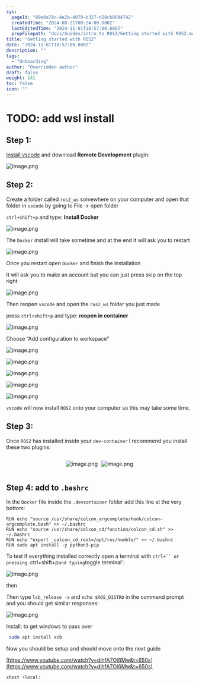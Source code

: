 ```yaml
---
sys:
  pageId: "89e0a78c-4e2b-4070-b327-d28cb0694742"
  createdTime: "2024-08-21T00:24:00.000Z"
  lastEditedTime: "2024-11-01T18:57:00.000Z"
  propFilepath: "docs/Guides/intro_to_ROS2/Getting started with ROS2.md"
title: "Getting started with ROS2"
date: "2024-11-01T18:57:00.000Z"
description: ""
tags:
  - "Onboarding"
author: "Overridden author"
draft: false
weight: 141
toc: false
icon: ""
---
```


# TODO: add wsl install

## Step 1:

[Install vscode](https://code.visualstudio.com/download) and download **Remote Development** plugin:

![image.png](https://prod-files-secure.s3.us-west-2.amazonaws.com/d518164a-d88e-44d1-a4ee-3adb3bd8bce0/efb52993-1881-4a40-b95e-6f020334f022/image.png?X-Amz-Algorithm=AWS4-HMAC-SHA256&X-Amz-Content-Sha256=UNSIGNED-PAYLOAD&X-Amz-Credential=ASIAZI2LB466R62OHSYH%2F20250213%2Fus-west-2%2Fs3%2Faws4_request&X-Amz-Date=20250213T031234Z&X-Amz-Expires=3600&X-Amz-Security-Token=IQoJb3JpZ2luX2VjEOL%2F%2F%2F%2F%2F%2F%2F%2F%2F%2FwEaCXVzLXdlc3QtMiJHMEUCIQCQn5cIdnOKV57gEksDpyGlypiPzKXGtAdt0%2B7k5wbTXwIgIZXARxfN6hj%2BUY8z9gdTHJnFJ8YcdUUKB%2BOLOFjAJ8UqiAQI%2B%2F%2F%2F%2F%2F%2F%2F%2F%2F%2F%2FARAAGgw2Mzc0MjMxODM4MDUiDGRZ22Ffb6Uk4bLGuSrcA2thYEwEUHmOKw5%2FE7aqzY3U0KRwXgalpLsB5H%2BCTiHpIPUkrk%2BFEqysfr31X01UBtWj4hb7KiwYcjs9AqUTVPoLy8QPTgy6AmI1E9rd2nLZ7YUR4%2BE7lq843jkMpQjyBe3ytmSJ1vgeDu8IKxYPbNAX6y%2BvZrBGFG8QhTWxJHADbVcImHs2KTOu%2BBC1u8ugk1UwPrd2%2Fb%2FUowWCbVHjne4BdbYNbEIjPWqfDhdnH4QAqv7f2R4aW0y9HJnhG2ErpfE%2FAM1XjTal3wV5btgQ3XiGUmptaUyRHjxfCrVTfxXPXjLRBmYSE2Ke2W9iCFMSG5XUAryShnR1NJynSdLsd%2BEUQOFTdTb1dV8HPxbGrPEeuf7qTn3CLgpFVgttga67ciUOfoBRDMZp6SJdH6QIVPcv9DE5HYROh7CajeXL782o5Zy0wRsCmmLFei%2F2mKbQoTnv7H60N62n6cLrSlGKNtIm4LgVV7mVHmqcIJJ80b1HdLG%2Fmq4Z67xGQ0VJB7f1QAderDV5tRCkZdUeFoRWiYz5UBuNzNKpPI1uUABS7BZBN%2FfqOpq30gfkKrGyro03IL%2Fx5aFh9rnKWUK2Gr4JiCGZznG5neBefvClfLuNYjYsd%2FyUdhHhvkGADzkeMMSYtb0GOqUBymmXZt9DADkogPMgEjtkvjGWGp6Dg2ZewOrYB3EkKQzfM20LbSiezzS1rNiWf0D8PqNjvlK0LGHKzgJQJAsZ4A1%2Bhrsu5q0yQ2I7DcVN%2Bj24QsxhHcxEZWsGTZXHDWvOB6APDE3%2BYWiOIESrpW5CX%2B7OxtAMXbuXB869yRWFutusAfzHCQtQGrxYnNyCSFu0YWwIo8hwH73WQPwyLbiKT6zfSs00&X-Amz-Signature=cc76924d4df68dd9c01269562a43419e1edab5127b8d8a5bc3868404929e62ee&X-Amz-SignedHeaders=host&x-id=GetObject)

## Step 2:

Create a folder called `ros2_ws` somewhere on your computer and open that folder in `vscode` by going to File → open folder 

`ctrl+shift+p` and type: **Install Docker**

![image.png](https://prod-files-secure.s3.us-west-2.amazonaws.com/d518164a-d88e-44d1-a4ee-3adb3bd8bce0/2269dc0e-1cd5-47ff-bceb-c04ad9b2eab0/image.png?X-Amz-Algorithm=AWS4-HMAC-SHA256&X-Amz-Content-Sha256=UNSIGNED-PAYLOAD&X-Amz-Credential=ASIAZI2LB466R62OHSYH%2F20250213%2Fus-west-2%2Fs3%2Faws4_request&X-Amz-Date=20250213T031234Z&X-Amz-Expires=3600&X-Amz-Security-Token=IQoJb3JpZ2luX2VjEOL%2F%2F%2F%2F%2F%2F%2F%2F%2F%2FwEaCXVzLXdlc3QtMiJHMEUCIQCQn5cIdnOKV57gEksDpyGlypiPzKXGtAdt0%2B7k5wbTXwIgIZXARxfN6hj%2BUY8z9gdTHJnFJ8YcdUUKB%2BOLOFjAJ8UqiAQI%2B%2F%2F%2F%2F%2F%2F%2F%2F%2F%2F%2FARAAGgw2Mzc0MjMxODM4MDUiDGRZ22Ffb6Uk4bLGuSrcA2thYEwEUHmOKw5%2FE7aqzY3U0KRwXgalpLsB5H%2BCTiHpIPUkrk%2BFEqysfr31X01UBtWj4hb7KiwYcjs9AqUTVPoLy8QPTgy6AmI1E9rd2nLZ7YUR4%2BE7lq843jkMpQjyBe3ytmSJ1vgeDu8IKxYPbNAX6y%2BvZrBGFG8QhTWxJHADbVcImHs2KTOu%2BBC1u8ugk1UwPrd2%2Fb%2FUowWCbVHjne4BdbYNbEIjPWqfDhdnH4QAqv7f2R4aW0y9HJnhG2ErpfE%2FAM1XjTal3wV5btgQ3XiGUmptaUyRHjxfCrVTfxXPXjLRBmYSE2Ke2W9iCFMSG5XUAryShnR1NJynSdLsd%2BEUQOFTdTb1dV8HPxbGrPEeuf7qTn3CLgpFVgttga67ciUOfoBRDMZp6SJdH6QIVPcv9DE5HYROh7CajeXL782o5Zy0wRsCmmLFei%2F2mKbQoTnv7H60N62n6cLrSlGKNtIm4LgVV7mVHmqcIJJ80b1HdLG%2Fmq4Z67xGQ0VJB7f1QAderDV5tRCkZdUeFoRWiYz5UBuNzNKpPI1uUABS7BZBN%2FfqOpq30gfkKrGyro03IL%2Fx5aFh9rnKWUK2Gr4JiCGZznG5neBefvClfLuNYjYsd%2FyUdhHhvkGADzkeMMSYtb0GOqUBymmXZt9DADkogPMgEjtkvjGWGp6Dg2ZewOrYB3EkKQzfM20LbSiezzS1rNiWf0D8PqNjvlK0LGHKzgJQJAsZ4A1%2Bhrsu5q0yQ2I7DcVN%2Bj24QsxhHcxEZWsGTZXHDWvOB6APDE3%2BYWiOIESrpW5CX%2B7OxtAMXbuXB869yRWFutusAfzHCQtQGrxYnNyCSFu0YWwIo8hwH73WQPwyLbiKT6zfSs00&X-Amz-Signature=d13b0ab60a328bd60bcc7fb5f06b9cc7a51aae8eb8aaf47ce4fca485d5aa2e6a&X-Amz-SignedHeaders=host&x-id=GetObject)

The `Docker` install will take sometime and at the end it will ask you to restart

![image.png](https://prod-files-secure.s3.us-west-2.amazonaws.com/d518164a-d88e-44d1-a4ee-3adb3bd8bce0/ed233f78-be33-4b1f-b89c-9c346c0e961e/image.png?X-Amz-Algorithm=AWS4-HMAC-SHA256&X-Amz-Content-Sha256=UNSIGNED-PAYLOAD&X-Amz-Credential=ASIAZI2LB466R62OHSYH%2F20250213%2Fus-west-2%2Fs3%2Faws4_request&X-Amz-Date=20250213T031234Z&X-Amz-Expires=3600&X-Amz-Security-Token=IQoJb3JpZ2luX2VjEOL%2F%2F%2F%2F%2F%2F%2F%2F%2F%2FwEaCXVzLXdlc3QtMiJHMEUCIQCQn5cIdnOKV57gEksDpyGlypiPzKXGtAdt0%2B7k5wbTXwIgIZXARxfN6hj%2BUY8z9gdTHJnFJ8YcdUUKB%2BOLOFjAJ8UqiAQI%2B%2F%2F%2F%2F%2F%2F%2F%2F%2F%2F%2FARAAGgw2Mzc0MjMxODM4MDUiDGRZ22Ffb6Uk4bLGuSrcA2thYEwEUHmOKw5%2FE7aqzY3U0KRwXgalpLsB5H%2BCTiHpIPUkrk%2BFEqysfr31X01UBtWj4hb7KiwYcjs9AqUTVPoLy8QPTgy6AmI1E9rd2nLZ7YUR4%2BE7lq843jkMpQjyBe3ytmSJ1vgeDu8IKxYPbNAX6y%2BvZrBGFG8QhTWxJHADbVcImHs2KTOu%2BBC1u8ugk1UwPrd2%2Fb%2FUowWCbVHjne4BdbYNbEIjPWqfDhdnH4QAqv7f2R4aW0y9HJnhG2ErpfE%2FAM1XjTal3wV5btgQ3XiGUmptaUyRHjxfCrVTfxXPXjLRBmYSE2Ke2W9iCFMSG5XUAryShnR1NJynSdLsd%2BEUQOFTdTb1dV8HPxbGrPEeuf7qTn3CLgpFVgttga67ciUOfoBRDMZp6SJdH6QIVPcv9DE5HYROh7CajeXL782o5Zy0wRsCmmLFei%2F2mKbQoTnv7H60N62n6cLrSlGKNtIm4LgVV7mVHmqcIJJ80b1HdLG%2Fmq4Z67xGQ0VJB7f1QAderDV5tRCkZdUeFoRWiYz5UBuNzNKpPI1uUABS7BZBN%2FfqOpq30gfkKrGyro03IL%2Fx5aFh9rnKWUK2Gr4JiCGZznG5neBefvClfLuNYjYsd%2FyUdhHhvkGADzkeMMSYtb0GOqUBymmXZt9DADkogPMgEjtkvjGWGp6Dg2ZewOrYB3EkKQzfM20LbSiezzS1rNiWf0D8PqNjvlK0LGHKzgJQJAsZ4A1%2Bhrsu5q0yQ2I7DcVN%2Bj24QsxhHcxEZWsGTZXHDWvOB6APDE3%2BYWiOIESrpW5CX%2B7OxtAMXbuXB869yRWFutusAfzHCQtQGrxYnNyCSFu0YWwIo8hwH73WQPwyLbiKT6zfSs00&X-Amz-Signature=29482a5ce2fbd25a71d10aa117f61e095b2051ae2888ebb1f88c731ce5bdfc7f&X-Amz-SignedHeaders=host&x-id=GetObject)

Once you restart open `Docker` and finish the installation

It will ask you to make an account but you can just press skip on the top right

![image.png](https://prod-files-secure.s3.us-west-2.amazonaws.com/d518164a-d88e-44d1-a4ee-3adb3bd8bce0/21010ad9-1659-4fd9-9f59-9932a09b2a3d/image.png?X-Amz-Algorithm=AWS4-HMAC-SHA256&X-Amz-Content-Sha256=UNSIGNED-PAYLOAD&X-Amz-Credential=ASIAZI2LB466R62OHSYH%2F20250213%2Fus-west-2%2Fs3%2Faws4_request&X-Amz-Date=20250213T031234Z&X-Amz-Expires=3600&X-Amz-Security-Token=IQoJb3JpZ2luX2VjEOL%2F%2F%2F%2F%2F%2F%2F%2F%2F%2FwEaCXVzLXdlc3QtMiJHMEUCIQCQn5cIdnOKV57gEksDpyGlypiPzKXGtAdt0%2B7k5wbTXwIgIZXARxfN6hj%2BUY8z9gdTHJnFJ8YcdUUKB%2BOLOFjAJ8UqiAQI%2B%2F%2F%2F%2F%2F%2F%2F%2F%2F%2F%2FARAAGgw2Mzc0MjMxODM4MDUiDGRZ22Ffb6Uk4bLGuSrcA2thYEwEUHmOKw5%2FE7aqzY3U0KRwXgalpLsB5H%2BCTiHpIPUkrk%2BFEqysfr31X01UBtWj4hb7KiwYcjs9AqUTVPoLy8QPTgy6AmI1E9rd2nLZ7YUR4%2BE7lq843jkMpQjyBe3ytmSJ1vgeDu8IKxYPbNAX6y%2BvZrBGFG8QhTWxJHADbVcImHs2KTOu%2BBC1u8ugk1UwPrd2%2Fb%2FUowWCbVHjne4BdbYNbEIjPWqfDhdnH4QAqv7f2R4aW0y9HJnhG2ErpfE%2FAM1XjTal3wV5btgQ3XiGUmptaUyRHjxfCrVTfxXPXjLRBmYSE2Ke2W9iCFMSG5XUAryShnR1NJynSdLsd%2BEUQOFTdTb1dV8HPxbGrPEeuf7qTn3CLgpFVgttga67ciUOfoBRDMZp6SJdH6QIVPcv9DE5HYROh7CajeXL782o5Zy0wRsCmmLFei%2F2mKbQoTnv7H60N62n6cLrSlGKNtIm4LgVV7mVHmqcIJJ80b1HdLG%2Fmq4Z67xGQ0VJB7f1QAderDV5tRCkZdUeFoRWiYz5UBuNzNKpPI1uUABS7BZBN%2FfqOpq30gfkKrGyro03IL%2Fx5aFh9rnKWUK2Gr4JiCGZznG5neBefvClfLuNYjYsd%2FyUdhHhvkGADzkeMMSYtb0GOqUBymmXZt9DADkogPMgEjtkvjGWGp6Dg2ZewOrYB3EkKQzfM20LbSiezzS1rNiWf0D8PqNjvlK0LGHKzgJQJAsZ4A1%2Bhrsu5q0yQ2I7DcVN%2Bj24QsxhHcxEZWsGTZXHDWvOB6APDE3%2BYWiOIESrpW5CX%2B7OxtAMXbuXB869yRWFutusAfzHCQtQGrxYnNyCSFu0YWwIo8hwH73WQPwyLbiKT6zfSs00&X-Amz-Signature=b6da97c7f1180865d93821573c39c4e7b23b616fb3e2f23671d76d7b67914d1a&X-Amz-SignedHeaders=host&x-id=GetObject)

Then reopen `vscode` and open the `ros2_ws` folder you just made

press `ctrl+shift+p` and type: **reopen in container**

![image.png](https://prod-files-secure.s3.us-west-2.amazonaws.com/d518164a-d88e-44d1-a4ee-3adb3bd8bce0/4e93b8c2-41ad-488c-8095-c74205196118/image.png?X-Amz-Algorithm=AWS4-HMAC-SHA256&X-Amz-Content-Sha256=UNSIGNED-PAYLOAD&X-Amz-Credential=ASIAZI2LB466R62OHSYH%2F20250213%2Fus-west-2%2Fs3%2Faws4_request&X-Amz-Date=20250213T031234Z&X-Amz-Expires=3600&X-Amz-Security-Token=IQoJb3JpZ2luX2VjEOL%2F%2F%2F%2F%2F%2F%2F%2F%2F%2FwEaCXVzLXdlc3QtMiJHMEUCIQCQn5cIdnOKV57gEksDpyGlypiPzKXGtAdt0%2B7k5wbTXwIgIZXARxfN6hj%2BUY8z9gdTHJnFJ8YcdUUKB%2BOLOFjAJ8UqiAQI%2B%2F%2F%2F%2F%2F%2F%2F%2F%2F%2F%2FARAAGgw2Mzc0MjMxODM4MDUiDGRZ22Ffb6Uk4bLGuSrcA2thYEwEUHmOKw5%2FE7aqzY3U0KRwXgalpLsB5H%2BCTiHpIPUkrk%2BFEqysfr31X01UBtWj4hb7KiwYcjs9AqUTVPoLy8QPTgy6AmI1E9rd2nLZ7YUR4%2BE7lq843jkMpQjyBe3ytmSJ1vgeDu8IKxYPbNAX6y%2BvZrBGFG8QhTWxJHADbVcImHs2KTOu%2BBC1u8ugk1UwPrd2%2Fb%2FUowWCbVHjne4BdbYNbEIjPWqfDhdnH4QAqv7f2R4aW0y9HJnhG2ErpfE%2FAM1XjTal3wV5btgQ3XiGUmptaUyRHjxfCrVTfxXPXjLRBmYSE2Ke2W9iCFMSG5XUAryShnR1NJynSdLsd%2BEUQOFTdTb1dV8HPxbGrPEeuf7qTn3CLgpFVgttga67ciUOfoBRDMZp6SJdH6QIVPcv9DE5HYROh7CajeXL782o5Zy0wRsCmmLFei%2F2mKbQoTnv7H60N62n6cLrSlGKNtIm4LgVV7mVHmqcIJJ80b1HdLG%2Fmq4Z67xGQ0VJB7f1QAderDV5tRCkZdUeFoRWiYz5UBuNzNKpPI1uUABS7BZBN%2FfqOpq30gfkKrGyro03IL%2Fx5aFh9rnKWUK2Gr4JiCGZznG5neBefvClfLuNYjYsd%2FyUdhHhvkGADzkeMMSYtb0GOqUBymmXZt9DADkogPMgEjtkvjGWGp6Dg2ZewOrYB3EkKQzfM20LbSiezzS1rNiWf0D8PqNjvlK0LGHKzgJQJAsZ4A1%2Bhrsu5q0yQ2I7DcVN%2Bj24QsxhHcxEZWsGTZXHDWvOB6APDE3%2BYWiOIESrpW5CX%2B7OxtAMXbuXB869yRWFutusAfzHCQtQGrxYnNyCSFu0YWwIo8hwH73WQPwyLbiKT6zfSs00&X-Amz-Signature=90e9a56775979329412c77d2b98215c39b60827752c8f756591fe99ead1f67fc&X-Amz-SignedHeaders=host&x-id=GetObject)

Choose “Add configuration to workspace”

![image.png](https://prod-files-secure.s3.us-west-2.amazonaws.com/d518164a-d88e-44d1-a4ee-3adb3bd8bce0/9560b282-5060-4989-ba37-97e7b2c22476/image.png?X-Amz-Algorithm=AWS4-HMAC-SHA256&X-Amz-Content-Sha256=UNSIGNED-PAYLOAD&X-Amz-Credential=ASIAZI2LB466R62OHSYH%2F20250213%2Fus-west-2%2Fs3%2Faws4_request&X-Amz-Date=20250213T031234Z&X-Amz-Expires=3600&X-Amz-Security-Token=IQoJb3JpZ2luX2VjEOL%2F%2F%2F%2F%2F%2F%2F%2F%2F%2FwEaCXVzLXdlc3QtMiJHMEUCIQCQn5cIdnOKV57gEksDpyGlypiPzKXGtAdt0%2B7k5wbTXwIgIZXARxfN6hj%2BUY8z9gdTHJnFJ8YcdUUKB%2BOLOFjAJ8UqiAQI%2B%2F%2F%2F%2F%2F%2F%2F%2F%2F%2F%2FARAAGgw2Mzc0MjMxODM4MDUiDGRZ22Ffb6Uk4bLGuSrcA2thYEwEUHmOKw5%2FE7aqzY3U0KRwXgalpLsB5H%2BCTiHpIPUkrk%2BFEqysfr31X01UBtWj4hb7KiwYcjs9AqUTVPoLy8QPTgy6AmI1E9rd2nLZ7YUR4%2BE7lq843jkMpQjyBe3ytmSJ1vgeDu8IKxYPbNAX6y%2BvZrBGFG8QhTWxJHADbVcImHs2KTOu%2BBC1u8ugk1UwPrd2%2Fb%2FUowWCbVHjne4BdbYNbEIjPWqfDhdnH4QAqv7f2R4aW0y9HJnhG2ErpfE%2FAM1XjTal3wV5btgQ3XiGUmptaUyRHjxfCrVTfxXPXjLRBmYSE2Ke2W9iCFMSG5XUAryShnR1NJynSdLsd%2BEUQOFTdTb1dV8HPxbGrPEeuf7qTn3CLgpFVgttga67ciUOfoBRDMZp6SJdH6QIVPcv9DE5HYROh7CajeXL782o5Zy0wRsCmmLFei%2F2mKbQoTnv7H60N62n6cLrSlGKNtIm4LgVV7mVHmqcIJJ80b1HdLG%2Fmq4Z67xGQ0VJB7f1QAderDV5tRCkZdUeFoRWiYz5UBuNzNKpPI1uUABS7BZBN%2FfqOpq30gfkKrGyro03IL%2Fx5aFh9rnKWUK2Gr4JiCGZznG5neBefvClfLuNYjYsd%2FyUdhHhvkGADzkeMMSYtb0GOqUBymmXZt9DADkogPMgEjtkvjGWGp6Dg2ZewOrYB3EkKQzfM20LbSiezzS1rNiWf0D8PqNjvlK0LGHKzgJQJAsZ4A1%2Bhrsu5q0yQ2I7DcVN%2Bj24QsxhHcxEZWsGTZXHDWvOB6APDE3%2BYWiOIESrpW5CX%2B7OxtAMXbuXB869yRWFutusAfzHCQtQGrxYnNyCSFu0YWwIo8hwH73WQPwyLbiKT6zfSs00&X-Amz-Signature=272429fe5f0c10a8988373697e81872f8ecb6a2cfbf39110cc264b2d4173c939&X-Amz-SignedHeaders=host&x-id=GetObject)

![image.png](https://prod-files-secure.s3.us-west-2.amazonaws.com/d518164a-d88e-44d1-a4ee-3adb3bd8bce0/2ee63f81-886b-48e8-a553-dc6e5eac99e4/image.png?X-Amz-Algorithm=AWS4-HMAC-SHA256&X-Amz-Content-Sha256=UNSIGNED-PAYLOAD&X-Amz-Credential=ASIAZI2LB466R62OHSYH%2F20250213%2Fus-west-2%2Fs3%2Faws4_request&X-Amz-Date=20250213T031234Z&X-Amz-Expires=3600&X-Amz-Security-Token=IQoJb3JpZ2luX2VjEOL%2F%2F%2F%2F%2F%2F%2F%2F%2F%2FwEaCXVzLXdlc3QtMiJHMEUCIQCQn5cIdnOKV57gEksDpyGlypiPzKXGtAdt0%2B7k5wbTXwIgIZXARxfN6hj%2BUY8z9gdTHJnFJ8YcdUUKB%2BOLOFjAJ8UqiAQI%2B%2F%2F%2F%2F%2F%2F%2F%2F%2F%2F%2FARAAGgw2Mzc0MjMxODM4MDUiDGRZ22Ffb6Uk4bLGuSrcA2thYEwEUHmOKw5%2FE7aqzY3U0KRwXgalpLsB5H%2BCTiHpIPUkrk%2BFEqysfr31X01UBtWj4hb7KiwYcjs9AqUTVPoLy8QPTgy6AmI1E9rd2nLZ7YUR4%2BE7lq843jkMpQjyBe3ytmSJ1vgeDu8IKxYPbNAX6y%2BvZrBGFG8QhTWxJHADbVcImHs2KTOu%2BBC1u8ugk1UwPrd2%2Fb%2FUowWCbVHjne4BdbYNbEIjPWqfDhdnH4QAqv7f2R4aW0y9HJnhG2ErpfE%2FAM1XjTal3wV5btgQ3XiGUmptaUyRHjxfCrVTfxXPXjLRBmYSE2Ke2W9iCFMSG5XUAryShnR1NJynSdLsd%2BEUQOFTdTb1dV8HPxbGrPEeuf7qTn3CLgpFVgttga67ciUOfoBRDMZp6SJdH6QIVPcv9DE5HYROh7CajeXL782o5Zy0wRsCmmLFei%2F2mKbQoTnv7H60N62n6cLrSlGKNtIm4LgVV7mVHmqcIJJ80b1HdLG%2Fmq4Z67xGQ0VJB7f1QAderDV5tRCkZdUeFoRWiYz5UBuNzNKpPI1uUABS7BZBN%2FfqOpq30gfkKrGyro03IL%2Fx5aFh9rnKWUK2Gr4JiCGZznG5neBefvClfLuNYjYsd%2FyUdhHhvkGADzkeMMSYtb0GOqUBymmXZt9DADkogPMgEjtkvjGWGp6Dg2ZewOrYB3EkKQzfM20LbSiezzS1rNiWf0D8PqNjvlK0LGHKzgJQJAsZ4A1%2Bhrsu5q0yQ2I7DcVN%2Bj24QsxhHcxEZWsGTZXHDWvOB6APDE3%2BYWiOIESrpW5CX%2B7OxtAMXbuXB869yRWFutusAfzHCQtQGrxYnNyCSFu0YWwIo8hwH73WQPwyLbiKT6zfSs00&X-Amz-Signature=90b789a1b5d9e9bdafac2ce29c856970e620ea1e48ad8aee614b4cd52f613069&X-Amz-SignedHeaders=host&x-id=GetObject)

![image.png](https://prod-files-secure.s3.us-west-2.amazonaws.com/d518164a-d88e-44d1-a4ee-3adb3bd8bce0/ae1580b2-b048-407e-aed9-b584224a7a04/image.png?X-Amz-Algorithm=AWS4-HMAC-SHA256&X-Amz-Content-Sha256=UNSIGNED-PAYLOAD&X-Amz-Credential=ASIAZI2LB466R62OHSYH%2F20250213%2Fus-west-2%2Fs3%2Faws4_request&X-Amz-Date=20250213T031234Z&X-Amz-Expires=3600&X-Amz-Security-Token=IQoJb3JpZ2luX2VjEOL%2F%2F%2F%2F%2F%2F%2F%2F%2F%2FwEaCXVzLXdlc3QtMiJHMEUCIQCQn5cIdnOKV57gEksDpyGlypiPzKXGtAdt0%2B7k5wbTXwIgIZXARxfN6hj%2BUY8z9gdTHJnFJ8YcdUUKB%2BOLOFjAJ8UqiAQI%2B%2F%2F%2F%2F%2F%2F%2F%2F%2F%2F%2FARAAGgw2Mzc0MjMxODM4MDUiDGRZ22Ffb6Uk4bLGuSrcA2thYEwEUHmOKw5%2FE7aqzY3U0KRwXgalpLsB5H%2BCTiHpIPUkrk%2BFEqysfr31X01UBtWj4hb7KiwYcjs9AqUTVPoLy8QPTgy6AmI1E9rd2nLZ7YUR4%2BE7lq843jkMpQjyBe3ytmSJ1vgeDu8IKxYPbNAX6y%2BvZrBGFG8QhTWxJHADbVcImHs2KTOu%2BBC1u8ugk1UwPrd2%2Fb%2FUowWCbVHjne4BdbYNbEIjPWqfDhdnH4QAqv7f2R4aW0y9HJnhG2ErpfE%2FAM1XjTal3wV5btgQ3XiGUmptaUyRHjxfCrVTfxXPXjLRBmYSE2Ke2W9iCFMSG5XUAryShnR1NJynSdLsd%2BEUQOFTdTb1dV8HPxbGrPEeuf7qTn3CLgpFVgttga67ciUOfoBRDMZp6SJdH6QIVPcv9DE5HYROh7CajeXL782o5Zy0wRsCmmLFei%2F2mKbQoTnv7H60N62n6cLrSlGKNtIm4LgVV7mVHmqcIJJ80b1HdLG%2Fmq4Z67xGQ0VJB7f1QAderDV5tRCkZdUeFoRWiYz5UBuNzNKpPI1uUABS7BZBN%2FfqOpq30gfkKrGyro03IL%2Fx5aFh9rnKWUK2Gr4JiCGZznG5neBefvClfLuNYjYsd%2FyUdhHhvkGADzkeMMSYtb0GOqUBymmXZt9DADkogPMgEjtkvjGWGp6Dg2ZewOrYB3EkKQzfM20LbSiezzS1rNiWf0D8PqNjvlK0LGHKzgJQJAsZ4A1%2Bhrsu5q0yQ2I7DcVN%2Bj24QsxhHcxEZWsGTZXHDWvOB6APDE3%2BYWiOIESrpW5CX%2B7OxtAMXbuXB869yRWFutusAfzHCQtQGrxYnNyCSFu0YWwIo8hwH73WQPwyLbiKT6zfSs00&X-Amz-Signature=98bc7dab434f87085666e4c54c40caf9de461365bfe4534a1984ac489f4cfe55&X-Amz-SignedHeaders=host&x-id=GetObject)

![image.png](https://prod-files-secure.s3.us-west-2.amazonaws.com/d518164a-d88e-44d1-a4ee-3adb3bd8bce0/53255b28-f75e-430f-b9e3-c0ac8577e42b/image.png?X-Amz-Algorithm=AWS4-HMAC-SHA256&X-Amz-Content-Sha256=UNSIGNED-PAYLOAD&X-Amz-Credential=ASIAZI2LB466R62OHSYH%2F20250213%2Fus-west-2%2Fs3%2Faws4_request&X-Amz-Date=20250213T031234Z&X-Amz-Expires=3600&X-Amz-Security-Token=IQoJb3JpZ2luX2VjEOL%2F%2F%2F%2F%2F%2F%2F%2F%2F%2FwEaCXVzLXdlc3QtMiJHMEUCIQCQn5cIdnOKV57gEksDpyGlypiPzKXGtAdt0%2B7k5wbTXwIgIZXARxfN6hj%2BUY8z9gdTHJnFJ8YcdUUKB%2BOLOFjAJ8UqiAQI%2B%2F%2F%2F%2F%2F%2F%2F%2F%2F%2F%2FARAAGgw2Mzc0MjMxODM4MDUiDGRZ22Ffb6Uk4bLGuSrcA2thYEwEUHmOKw5%2FE7aqzY3U0KRwXgalpLsB5H%2BCTiHpIPUkrk%2BFEqysfr31X01UBtWj4hb7KiwYcjs9AqUTVPoLy8QPTgy6AmI1E9rd2nLZ7YUR4%2BE7lq843jkMpQjyBe3ytmSJ1vgeDu8IKxYPbNAX6y%2BvZrBGFG8QhTWxJHADbVcImHs2KTOu%2BBC1u8ugk1UwPrd2%2Fb%2FUowWCbVHjne4BdbYNbEIjPWqfDhdnH4QAqv7f2R4aW0y9HJnhG2ErpfE%2FAM1XjTal3wV5btgQ3XiGUmptaUyRHjxfCrVTfxXPXjLRBmYSE2Ke2W9iCFMSG5XUAryShnR1NJynSdLsd%2BEUQOFTdTb1dV8HPxbGrPEeuf7qTn3CLgpFVgttga67ciUOfoBRDMZp6SJdH6QIVPcv9DE5HYROh7CajeXL782o5Zy0wRsCmmLFei%2F2mKbQoTnv7H60N62n6cLrSlGKNtIm4LgVV7mVHmqcIJJ80b1HdLG%2Fmq4Z67xGQ0VJB7f1QAderDV5tRCkZdUeFoRWiYz5UBuNzNKpPI1uUABS7BZBN%2FfqOpq30gfkKrGyro03IL%2Fx5aFh9rnKWUK2Gr4JiCGZznG5neBefvClfLuNYjYsd%2FyUdhHhvkGADzkeMMSYtb0GOqUBymmXZt9DADkogPMgEjtkvjGWGp6Dg2ZewOrYB3EkKQzfM20LbSiezzS1rNiWf0D8PqNjvlK0LGHKzgJQJAsZ4A1%2Bhrsu5q0yQ2I7DcVN%2Bj24QsxhHcxEZWsGTZXHDWvOB6APDE3%2BYWiOIESrpW5CX%2B7OxtAMXbuXB869yRWFutusAfzHCQtQGrxYnNyCSFu0YWwIo8hwH73WQPwyLbiKT6zfSs00&X-Amz-Signature=679e7cbb2d3bc75c6b0ba38ec3b003e953c759933216999722787cf5e821124c&X-Amz-SignedHeaders=host&x-id=GetObject)

![image.png](https://prod-files-secure.s3.us-west-2.amazonaws.com/d518164a-d88e-44d1-a4ee-3adb3bd8bce0/7c562767-5af9-4ffb-97d1-327bcdf4ee00/image.png?X-Amz-Algorithm=AWS4-HMAC-SHA256&X-Amz-Content-Sha256=UNSIGNED-PAYLOAD&X-Amz-Credential=ASIAZI2LB466R62OHSYH%2F20250213%2Fus-west-2%2Fs3%2Faws4_request&X-Amz-Date=20250213T031234Z&X-Amz-Expires=3600&X-Amz-Security-Token=IQoJb3JpZ2luX2VjEOL%2F%2F%2F%2F%2F%2F%2F%2F%2F%2FwEaCXVzLXdlc3QtMiJHMEUCIQCQn5cIdnOKV57gEksDpyGlypiPzKXGtAdt0%2B7k5wbTXwIgIZXARxfN6hj%2BUY8z9gdTHJnFJ8YcdUUKB%2BOLOFjAJ8UqiAQI%2B%2F%2F%2F%2F%2F%2F%2F%2F%2F%2F%2FARAAGgw2Mzc0MjMxODM4MDUiDGRZ22Ffb6Uk4bLGuSrcA2thYEwEUHmOKw5%2FE7aqzY3U0KRwXgalpLsB5H%2BCTiHpIPUkrk%2BFEqysfr31X01UBtWj4hb7KiwYcjs9AqUTVPoLy8QPTgy6AmI1E9rd2nLZ7YUR4%2BE7lq843jkMpQjyBe3ytmSJ1vgeDu8IKxYPbNAX6y%2BvZrBGFG8QhTWxJHADbVcImHs2KTOu%2BBC1u8ugk1UwPrd2%2Fb%2FUowWCbVHjne4BdbYNbEIjPWqfDhdnH4QAqv7f2R4aW0y9HJnhG2ErpfE%2FAM1XjTal3wV5btgQ3XiGUmptaUyRHjxfCrVTfxXPXjLRBmYSE2Ke2W9iCFMSG5XUAryShnR1NJynSdLsd%2BEUQOFTdTb1dV8HPxbGrPEeuf7qTn3CLgpFVgttga67ciUOfoBRDMZp6SJdH6QIVPcv9DE5HYROh7CajeXL782o5Zy0wRsCmmLFei%2F2mKbQoTnv7H60N62n6cLrSlGKNtIm4LgVV7mVHmqcIJJ80b1HdLG%2Fmq4Z67xGQ0VJB7f1QAderDV5tRCkZdUeFoRWiYz5UBuNzNKpPI1uUABS7BZBN%2FfqOpq30gfkKrGyro03IL%2Fx5aFh9rnKWUK2Gr4JiCGZznG5neBefvClfLuNYjYsd%2FyUdhHhvkGADzkeMMSYtb0GOqUBymmXZt9DADkogPMgEjtkvjGWGp6Dg2ZewOrYB3EkKQzfM20LbSiezzS1rNiWf0D8PqNjvlK0LGHKzgJQJAsZ4A1%2Bhrsu5q0yQ2I7DcVN%2Bj24QsxhHcxEZWsGTZXHDWvOB6APDE3%2BYWiOIESrpW5CX%2B7OxtAMXbuXB869yRWFutusAfzHCQtQGrxYnNyCSFu0YWwIo8hwH73WQPwyLbiKT6zfSs00&X-Amz-Signature=c29d13aa51544ef496bfbe565135c5f38a0b3dce6c6cf7ba654e1d5825614aa3&X-Amz-SignedHeaders=host&x-id=GetObject)

`vscode` will now install `ROS2` onto your computer so this may take some time.

## Step 3:

Once `ROS2` has installed inside your `dev-container` I recommend you install these two plugins:

<div style="display: flex;flex-direction: row; column-gap:10px; max-width: 630px;justify-content: center;">
<div>

![image.png](https://prod-files-secure.s3.us-west-2.amazonaws.com/d518164a-d88e-44d1-a4ee-3adb3bd8bce0/3fc3d550-5a54-4ba1-ba6b-faa01cdb7369/image.png?X-Amz-Algorithm=AWS4-HMAC-SHA256&X-Amz-Content-Sha256=UNSIGNED-PAYLOAD&X-Amz-Credential=ASIAZI2LB466ZJAPCJAA%2F20250213%2Fus-west-2%2Fs3%2Faws4_request&X-Amz-Date=20250213T031236Z&X-Amz-Expires=3600&X-Amz-Security-Token=IQoJb3JpZ2luX2VjEOL%2F%2F%2F%2F%2F%2F%2F%2F%2F%2FwEaCXVzLXdlc3QtMiJHMEUCIGgTK7QwDePkTofE8gCG1ihcnwWBxaely179CM863Pz2AiEA%2BBgR11Z4Xy76AOVyYw4JPFo77EonXiEC%2BBb%2BG%2BrJPlgqiAQI%2B%2F%2F%2F%2F%2F%2F%2F%2F%2F%2F%2FARAAGgw2Mzc0MjMxODM4MDUiDG8HbGJo5z6vDiE8%2BircA%2FmXmtty8Of4zIlAhrr1BcNnGiwX%2FRWhLUGojCv1stm4G%2FvKT380mg8595TKqPL4ICvmI578ZvVtrFAt9OQIDApTJoKL21D3QVZdetf4NCU%2BKmRAHnc6ifGOU5rGXy49gyR7qkvE90XqB%2BXotrghokNEm7FEtaTa3W3KZIS53V%2BtoZy3ez0d5vu31zncU4UnH7iHBX%2B32RxbOpl1iaz0Lkgs6tdFXk7Ichrtghn2TJ%2FxbgqJnEBHvaCGsUIISxlj5Qy5QaLxLwpMBnwrryMCCtQr%2Fk7j5204qNB35ovT9vCez2iVv1%2F2nGpcgY4qipdlZwHun8XTcvIWkQVhWc%2Bsutr5s95632pBPEsI8K15p0huiKsywaMwNRX6t5j6MkR1U6CpuX8%2F17ZMFKTv1ood0IWTUf4JPI8mh8E5KlSgY%2BZPd323xCx9lyOCm8oEmfb455Gd13EE2YzGFd%2FJhHE%2FirVWzCsF6Pg%2ByficKdSXTsKXRdNsTADBVoLOVTrsHP2t%2BnnvCjY02QFXe4ZKbZbJAcdnM0uvWTmCUq0GcPq9%2B%2BqrLIaHmSPyetvl1X0twcsanV%2B%2BOwhzI2i6iGSJwCyjQ7F%2F3PTfFi%2B5TWBnYTeNwhwvIVK6aa7D10QRT8ALMOmYtb0GOqUB1XkiQOkT2usD5aEgOb47xRVf0Jjs%2FJKQejsYdwQsxtNtFByqpoOA1hiLT1bRLwS4ESgS3HZhit5fYoL%2BdkWmcYx9gRPT9kGlqIOvQciI4W85oGnwZw2wM0W08Rdtult%2BRPuzp0fqMalYqMwzWYBKmD3M6muQMjivSF%2F7UQA38LLayYUY1zfYfs8EzQBbGmDiTtyZHAejyhFBdNuVvri%2Bo%2BoWs7nO&X-Amz-Signature=b720e324449bca9092a5fd9aaa23419b37d7907cbdd4265a5658b06b1b0cb957&X-Amz-SignedHeaders=host&x-id=GetObject)

</div>
<div>

![image.png](https://prod-files-secure.s3.us-west-2.amazonaws.com/d518164a-d88e-44d1-a4ee-3adb3bd8bce0/d994cc66-13c2-4093-a5a3-f84cf4601a82/image.png?X-Amz-Algorithm=AWS4-HMAC-SHA256&X-Amz-Content-Sha256=UNSIGNED-PAYLOAD&X-Amz-Credential=ASIAZI2LB4663RLA7KVG%2F20250213%2Fus-west-2%2Fs3%2Faws4_request&X-Amz-Date=20250213T031237Z&X-Amz-Expires=3600&X-Amz-Security-Token=IQoJb3JpZ2luX2VjEOL%2F%2F%2F%2F%2F%2F%2F%2F%2F%2FwEaCXVzLXdlc3QtMiJIMEYCIQCnmLxPRHgrurbev2wfh7rn3sCumaz8RRj7HtAYH7Rd9QIhAPvS4ByMLTspwynh83M0ZzV2VMse4ZUvM3RkMpXe%2F9afKogECPv%2F%2F%2F%2F%2F%2F%2F%2F%2F%2FwEQABoMNjM3NDIzMTgzODA1IgzBl2OuzEAwd4FYG2Iq3AMiV%2B%2FYMgdsaZN94D2HSbu5FDnJckEiYWFS17vpoISewNAgKTp1Z9w0g5711o0i6dpDtcxbMQ7IE%2BZcjEBynKiQBQayPgHaMXJkCIB1sQl6cn5oC1rSshKz1zR4k4VorXJHdgHbcM9xXLkttH9SIgYF6HGxN5Pq%2FwMtL%2FP6%2FFjq0tY6nw0o4n0mGIWH6t0FdvIGqKf9n7YIUtVjLKMboQElYFXsB80JdcTKxvRJ%2F42AF25D%2BSi%2BFSQrxN2aSrM3kwB%2B5z3W2WKZSULWNU6%2FPXtKYfsgTeWXrB8TZR%2F9Sx59qTRtBbQjmVhcxYFFnZNdLIwIObCvxmNHnU4UROBl5tYlWRRGwFcqaxxzu4B%2FZh2TEOsfuXQgmaQs5EC8x%2BHe4ZlPSvtmtoaI382uMeVWPAKd6a4kdMGMCfGkQnPeW9UG2oprqkGGXNNymLiJQLpSMP9uODlo%2Bd0Ln7zMnDhyFPFNFHCgWbop3Z00NK9m9rG990AUrbT0XfIsDq2F2SJ0aHzLD3%2FonWVCeQMMW%2B1yLvapY0cCO%2FA%2FCh1es2CZpTHSTK5jn5K5S87M3N74t1BX%2F05liQ2%2Buc2YyfpFqBVKGLCPqjbqpAlDDhpC7OTz9oeZK5PX1tFM4IiqS7lt0zD5mLW9BjqkAQOYsPo%2FjcvD6a39mkrqXHDAMpjCOqd%2FRF88FXBWZnzdFG1YlPaSUQvMoFqOpDbSBg%2B0LCSyBoy7qQWAuXeqz2SdMBxhmdqtgwaibPQ4%2Fu11j4RRdDdOzceqUQwy1Jd%2FwwJ1bfLkGQDhfy3CL2GwdxH1AJuSpfi5joFm%2BTYxw43tDTySAEgar6xKznQ%2F5eXvdAnYWvLTGos5MDU%2FNGlvl%2BGnN5O2&X-Amz-Signature=b2a4f6f303784941f0ffae5af305052628d0f5b5ea9e10eb4eb7e8e6960213ed&X-Amz-SignedHeaders=host&x-id=GetObject)

</div>
</div>

## Step 4: add to `.bashrc`

In the `Docker` file inside the `.devcontainer` folder add this line at the very bottom: 

```docker
RUN echo "source /usr/share/colcon_argcomplete/hook/colcon-argcomplete.bash" >> ~/.bashrc
RUN echo "source /usr/share/colcon_cd/function/colcon_cd.sh" >> ~/.bashrc
RUN echo "export _colcon_cd_root=/opt/ros/humble/" >> ~/.bashrc
RUN sudo apt install -y python3-pip 
```

To test if everything installed correctly open a terminal with `ctrl+`` or pressing `ctrl+shift+p` and typing `toggle terminal`:

![image.png](https://prod-files-secure.s3.us-west-2.amazonaws.com/d518164a-d88e-44d1-a4ee-3adb3bd8bce0/6a4943d8-b04e-4c02-9a58-775f3384d1a5/image.png?X-Amz-Algorithm=AWS4-HMAC-SHA256&X-Amz-Content-Sha256=UNSIGNED-PAYLOAD&X-Amz-Credential=ASIAZI2LB466R62OHSYH%2F20250213%2Fus-west-2%2Fs3%2Faws4_request&X-Amz-Date=20250213T031234Z&X-Amz-Expires=3600&X-Amz-Security-Token=IQoJb3JpZ2luX2VjEOL%2F%2F%2F%2F%2F%2F%2F%2F%2F%2FwEaCXVzLXdlc3QtMiJHMEUCIQCQn5cIdnOKV57gEksDpyGlypiPzKXGtAdt0%2B7k5wbTXwIgIZXARxfN6hj%2BUY8z9gdTHJnFJ8YcdUUKB%2BOLOFjAJ8UqiAQI%2B%2F%2F%2F%2F%2F%2F%2F%2F%2F%2F%2FARAAGgw2Mzc0MjMxODM4MDUiDGRZ22Ffb6Uk4bLGuSrcA2thYEwEUHmOKw5%2FE7aqzY3U0KRwXgalpLsB5H%2BCTiHpIPUkrk%2BFEqysfr31X01UBtWj4hb7KiwYcjs9AqUTVPoLy8QPTgy6AmI1E9rd2nLZ7YUR4%2BE7lq843jkMpQjyBe3ytmSJ1vgeDu8IKxYPbNAX6y%2BvZrBGFG8QhTWxJHADbVcImHs2KTOu%2BBC1u8ugk1UwPrd2%2Fb%2FUowWCbVHjne4BdbYNbEIjPWqfDhdnH4QAqv7f2R4aW0y9HJnhG2ErpfE%2FAM1XjTal3wV5btgQ3XiGUmptaUyRHjxfCrVTfxXPXjLRBmYSE2Ke2W9iCFMSG5XUAryShnR1NJynSdLsd%2BEUQOFTdTb1dV8HPxbGrPEeuf7qTn3CLgpFVgttga67ciUOfoBRDMZp6SJdH6QIVPcv9DE5HYROh7CajeXL782o5Zy0wRsCmmLFei%2F2mKbQoTnv7H60N62n6cLrSlGKNtIm4LgVV7mVHmqcIJJ80b1HdLG%2Fmq4Z67xGQ0VJB7f1QAderDV5tRCkZdUeFoRWiYz5UBuNzNKpPI1uUABS7BZBN%2FfqOpq30gfkKrGyro03IL%2Fx5aFh9rnKWUK2Gr4JiCGZznG5neBefvClfLuNYjYsd%2FyUdhHhvkGADzkeMMSYtb0GOqUBymmXZt9DADkogPMgEjtkvjGWGp6Dg2ZewOrYB3EkKQzfM20LbSiezzS1rNiWf0D8PqNjvlK0LGHKzgJQJAsZ4A1%2Bhrsu5q0yQ2I7DcVN%2Bj24QsxhHcxEZWsGTZXHDWvOB6APDE3%2BYWiOIESrpW5CX%2B7OxtAMXbuXB869yRWFutusAfzHCQtQGrxYnNyCSFu0YWwIo8hwH73WQPwyLbiKT6zfSs00&X-Amz-Signature=339b42fffd9d7f976f553de8a759bc7f0bd6f925bca422cac03fc8e3def914c6&X-Amz-SignedHeaders=host&x-id=GetObject)

then 

Then type `lsb_release -a` and `echo $ROS_DISTRO` in the command prompt and you should get similar responses:

![image.png](https://prod-files-secure.s3.us-west-2.amazonaws.com/d518164a-d88e-44d1-a4ee-3adb3bd8bce0/3e635dec-a805-4e85-8b9e-d000e5b71a4e/image.png?X-Amz-Algorithm=AWS4-HMAC-SHA256&X-Amz-Content-Sha256=UNSIGNED-PAYLOAD&X-Amz-Credential=ASIAZI2LB466R62OHSYH%2F20250213%2Fus-west-2%2Fs3%2Faws4_request&X-Amz-Date=20250213T031234Z&X-Amz-Expires=3600&X-Amz-Security-Token=IQoJb3JpZ2luX2VjEOL%2F%2F%2F%2F%2F%2F%2F%2F%2F%2FwEaCXVzLXdlc3QtMiJHMEUCIQCQn5cIdnOKV57gEksDpyGlypiPzKXGtAdt0%2B7k5wbTXwIgIZXARxfN6hj%2BUY8z9gdTHJnFJ8YcdUUKB%2BOLOFjAJ8UqiAQI%2B%2F%2F%2F%2F%2F%2F%2F%2F%2F%2F%2FARAAGgw2Mzc0MjMxODM4MDUiDGRZ22Ffb6Uk4bLGuSrcA2thYEwEUHmOKw5%2FE7aqzY3U0KRwXgalpLsB5H%2BCTiHpIPUkrk%2BFEqysfr31X01UBtWj4hb7KiwYcjs9AqUTVPoLy8QPTgy6AmI1E9rd2nLZ7YUR4%2BE7lq843jkMpQjyBe3ytmSJ1vgeDu8IKxYPbNAX6y%2BvZrBGFG8QhTWxJHADbVcImHs2KTOu%2BBC1u8ugk1UwPrd2%2Fb%2FUowWCbVHjne4BdbYNbEIjPWqfDhdnH4QAqv7f2R4aW0y9HJnhG2ErpfE%2FAM1XjTal3wV5btgQ3XiGUmptaUyRHjxfCrVTfxXPXjLRBmYSE2Ke2W9iCFMSG5XUAryShnR1NJynSdLsd%2BEUQOFTdTb1dV8HPxbGrPEeuf7qTn3CLgpFVgttga67ciUOfoBRDMZp6SJdH6QIVPcv9DE5HYROh7CajeXL782o5Zy0wRsCmmLFei%2F2mKbQoTnv7H60N62n6cLrSlGKNtIm4LgVV7mVHmqcIJJ80b1HdLG%2Fmq4Z67xGQ0VJB7f1QAderDV5tRCkZdUeFoRWiYz5UBuNzNKpPI1uUABS7BZBN%2FfqOpq30gfkKrGyro03IL%2Fx5aFh9rnKWUK2Gr4JiCGZznG5neBefvClfLuNYjYsd%2FyUdhHhvkGADzkeMMSYtb0GOqUBymmXZt9DADkogPMgEjtkvjGWGp6Dg2ZewOrYB3EkKQzfM20LbSiezzS1rNiWf0D8PqNjvlK0LGHKzgJQJAsZ4A1%2Bhrsu5q0yQ2I7DcVN%2Bj24QsxhHcxEZWsGTZXHDWvOB6APDE3%2BYWiOIESrpW5CX%2B7OxtAMXbuXB869yRWFutusAfzHCQtQGrxYnNyCSFu0YWwIo8hwH73WQPwyLbiKT6zfSs00&X-Amz-Signature=59a1986a4a9248a27c6159c93469f024bd50c4dddf4e461f58e053a949b71ac9&X-Amz-SignedHeaders=host&x-id=GetObject)

Install:  to get windows to pass over

```bash
 sudo apt install xcb
```

Now you should be setup and should move onto the next guide 

[https://www.youtube.com/watch?v=dihfA7Ol6Mw&t=650s](https://www.youtube.com/watch?v=dihfA7Ol6Mw&t=650s)

```python
xhost +local:
```
